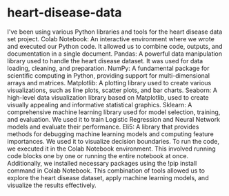 # heart-disease-data
I've been using various Python libraries and tools for the heart disease data set project. 
Colab Notebook: An interactive environment where we wrote and executed our Python code. It allowed us to combine code, outputs, and documentation in a single document.
Pandas: A powerful data manipulation library used to handle the heart disease dataset. It was used for data loading, cleaning, and preparation.
NumPy: A fundamental package for scientific computing in Python, providing support for multi-dimensional arrays and matrices.
Matplotlib: A plotting library used to create various visualizations, such as line plots, scatter plots, and bar charts.
Seaborn: A high-level data visualization library based on Matplotlib, used to create visually appealing and informative statistical graphics.
Sklearn: A comprehensive machine learning library used for model selection, training, and evaluation. We used it to train Logistic Regression and Neural Network models and evaluate their performance.
Eli5: A library that provides methods for debugging machine learning models and computing feature importances. We used it to visualize decision boundaries.
To run the code, we executed it in the Colab Notebook environment. This involved running code blocks one by one or running the entire notebook at once. Additionally, we installed necessary packages using the !pip install command in Colab Notebook.
This combination of tools allowed us to explore the heart disease dataset, apply machine learning models, and visualize the results effectively.
